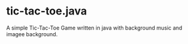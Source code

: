 # tic-tac-toe.java
A simple Tic-Tac-Toe Game written in java with background music and imagee background.
